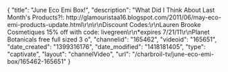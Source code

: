 {
    "title": "June Eco Emi Box!",
    "description": "What Did I Think About Last Month's Products?!: http:\/\/glamouristaa16.blogspot.com\/2011\/06\/may-eco-emi-products-update.html\r\n\r\nDiscount Codes:\r\nLauren Brooke Cosmetiques 15% off with code: livegreen\r\n*expires 7\/21\/11\r\nPlanet Botanicals free full sized 3 o",
    "channelid": "165462",
    "videoid": "165651",
    "date_created": "1399316176",
    "date_modified": "1418181405",
    "type": "captivate",
    "layout": "channelVideo",
    "url": "\/charbroil-tv\/june-eco-emi-box\/165462-165651"
}